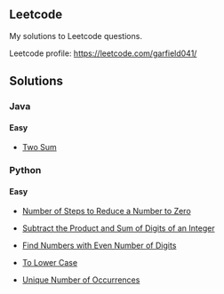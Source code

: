 ## Leetcode

My solutions to Leetcode questions.

Leetcode profile: https://leetcode.com/garfield041/

## Solutions

### Java

#### Easy

* [Two Sum](https://github.com/michan94/leetcode/blob/master/Solutions/Java/createPhoneNumber.md)


### Python

#### Easy

* [Number of Steps to Reduce a Number to Zero](https://github.com/michan94/leetcode/blob/master/Solutions/Python/numberOfStepsToZero.md)

* [Subtract the Product and Sum of Digits of an Integer](https://github.com/michan94/leetcode/blob/master/Solutions/Python/subtractProductAndSumOfDigits.md)

* [Find Numbers with Even Number of Digits](https://github.com/michan94/leetcode/blob/master/Solutions/Python/findNumbersWithEvenNumberOfDigits)

* [To Lower Case](https://github.com/michan94/leetcode/blob/master/Solutions/Python/toLowerCase.md)

* [Unique Number of Occurrences](https://github.com/michan94/leetcode/blob/master/Solutions/Python/uniqueNumberOfOccurrences.md)



